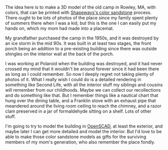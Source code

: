 The idea here is to make a 3D model of the old camp in Rowley, MA, with colors,
that can be printed with [Shapeways's color sandstone](https://www.shapeways.com/materials/full-color-sandstone) process.
There ought to be lots of photos of the place since my family spent plenty of summers there
when I was a kid, but this is the one I can easily put my hands on, which my mom had
made into a placemat.

My grandfather purchased the camp in the 1950s, and it was destroyed by an ice storm in the mid 90s.
It was built in at least two stages, the front porch being an addition to a pre-existing
building since there was outside shingles on the interior wall at the back of the porch.

I was working at Polaroid when the building was destroyed, and it had never crossed my mind that
it wouldn't be around forever since it had been there as long as I could remember. So now I
deeply regret not taking plenty of photos of it. What I really wish I could do is a detailed
rendering in something like Second Life, with all the interior stuff my siblings and cousins
will remember from our childhoods. Maybe we can collect our recollections and do something
like that. But I remember things like a nautical chart that hung over the dining table, and
a Franklin stove with an exhaust pipe that meandered around the living room ceiling to reach
the chimney, and a razor clam preserved in a jar of formaldehyde sitting on a shelf. Lots of
other stuff.

I'm going to try to model the building in [OpenSCAD](http://www.openscad.org/), at least the
exterior, and maybe later I can get more detailed and model the interior. But I'd love to be
able to make those color sandstone models as gifts for the surviving members of my mom's
generation, who also remember the place fondly.
